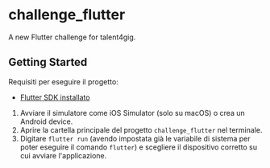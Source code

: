 # challenge_flutter

A new Flutter challenge for talent4gig.

## Getting Started

Requisiti per eseguire il progetto:
- [Flutter SDK installato](https://flutter.dev/docs/get-started/install)

1. Avviare il simulatore come iOS Simulator (solo su macOS) o crea un Android device.
2. Aprire la cartella principale del progetto `challenge_flutter` nel terminale.
3. Digitare `flutter run` (avendo impostata già le variabile di sistema per poter eseguire il comando `flutter`) e scegliere il dispositivo corretto su cui avviare l'applicazione.

